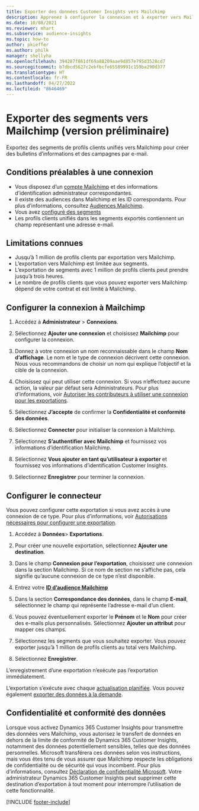 ```yaml
---
title: Exporter des données Customer Insights vers Mailchimp
description: Apprenez à configurer la connexion et à exporter vers Mailchimp.
ms.date: 10/08/2021
ms.reviewer: mhart
ms.subservice: audience-insights
ms.topic: how-to
author: pkieffer
ms.author: philk
manager: shellyha
ms.openlocfilehash: 394287f861df69a88209aae9d857e795d3528cd7
ms.sourcegitcommit: b7dbcd5627c2ebfbcfe65589991c159ba290d377
ms.translationtype: HT
ms.contentlocale: fr-FR
ms.lasthandoff: 04/27/2022
ms.locfileid: "8646469"
---
```

# <a name="export-segments-to-mailchimp-preview"></a>Exporter des segments vers Mailchimp (version préliminaire)

Exportez des segments de profils clients unifiés vers Mailchimp pour créer des bulletins d’informations et des campagnes par e-mail.

## <a name="prerequisites-for-connection"></a>Conditions préalables à une connexion

-   Vous disposez d’un [compte Mailchimp](https://mailchimp.com/) et des informations d’identification administrateur correspondantes.
-   Il existe des audiences dans Mailchimp et les ID correspondants. Pour plus d’informations, consultez [Audiences Mailchimp](https://mailchimp.com/help/create-audience/).
-   Vous avez [configuré des segments](segments.md)
-   Les profils clients unifiés dans les segments exportés contiennent un champ représentant une adresse e-mail.

## <a name="known-limitations"></a>Limitations connues

- Jusqu’à 1 million de profils clients par exportation vers Mailchimp.
- L’exportation vers Mailchimp est limitée aux segments.
- L’exportation de segments avec 1 million de profils clients peut prendre jusqu’à trois heures. 
- Le nombre de profils clients que vous pouvez exporter vers Mailchimp dépend de votre contrat et est limité à Mailchimp.

## <a name="set-up-connection-to-mailchimp"></a>Configurer la connexion à Mailchimp

1. Accédez à **Administrateur** > **Connexions**.

1. Sélectionnez **Ajouter une connexion** et choisissez **Mailchimp** pour configurer la connexion.

1. Donnez à votre connexion un nom reconnaissable dans le champ **Nom d’affichage**. Le nom et le type de connexion décrivent cette connexion. Nous vous recommandons de choisir un nom qui explique l’objectif et la cible de la connexion.

1. Choisissez qui peut utiliser cette connexion. Si vous n’effectuez aucune action, la valeur par défaut sera Administrateurs. Pour plus d’informations, voir [Autoriser les contributeurs à utiliser une connexion pour les exportations](connections.md#allow-contributors-to-use-a-connection-for-exports).

1. Sélectionnez **J’accepte** de confirmer la **Confidentialité et conformité des données**.

1. Sélectionnez **Connecter** pour initialiser la connexion à Mailchimp.

1. Sélectionnez **S’authentifier avec Mailchimp** et fournissez vos informations d’identification Mailchimp.

1. Sélectionnez **Vous ajouter en tant qu’utilisateur à exporter** et fournissez vos informations d’identification Customer Insights.

1. Sélectionnez **Enregistrer** pour terminer la connexion. 

## <a name="configure-the-connector"></a>Configurer le connecteur

Vous pouvez configurer cette exportation si vous avez accès à une connexion de ce type. Pour plus d’informations, voir [Autorisations nécessaires pour configurer une exportation](export-destinations.md#set-up-a-new-export).

1. Accédez à **Données**> **Exportations**.

1. Pour créer une nouvelle exportation, sélectionnez **Ajouter une destination**.

1. Dans le champ **Connexion pour l’exportation**, choisissez une connexion dans la section Mailchimp. Si ce nom de section ne s’affiche pas, cela signifie qu’aucune connexion de ce type n’est disponible.

1. Entrez votre **[ID d’audience Mailchimp](https://mailchimp.com/help/find-audience-id/)**

1. Dans la section **Correspondance des données**, dans le champ **E-mail**, sélectionnez le champ qui représente l’adresse e-mail d’un client. 

1. Vous pouvez éventuellement exporter le **Prénom** et le **Nom** pour créer des e-mails plus personnalisés. Sélectionnez **Ajouter un attribut** pour mapper ces champs.

1. Sélectionnez les segments que vous souhaitez exporter. Vous pouvez exporter jusqu’à 1 million de profils clients au total vers Mailchimp.

1. Sélectionnez **Enregistrer**.

L’enregistrement d’une exportation n’exécute pas l’exportation immédiatement.

L’exportation s’exécute avec chaque [actualisation planifiée](system.md#schedule-tab). Vous pouvez également [exporter des données à la demande](export-destinations.md#run-exports-on-demand). 

## <a name="data-privacy-and-compliance"></a>Confidentialité et conformité des données

Lorsque vous activez Dynamics 365 Customer Insights pour transmettre des données vers Mailchimp, vous autorisez le transfert de données en dehors de la limite de conformité de Dynamics 365 Customer Insights, notamment des données potentiellement sensibles, telles que des données personnelles. Microsoft transférera ces données selon vos instructions, mais vous êtes tenu de vous assurer que Mailchimp respecte les obligations de confidentialité ou de sécurité qui vous incombent. Pour plus d’informations, consultez [Déclaration de confidentialité Microsoft](https://go.microsoft.com/fwlink/?linkid=396732).
Votre administrateur Dynamics 365 Customer Insights peut supprimer cette destination d’exportation à tout moment pour interrompre l’utilisation de cette fonctionnalité.

[!INCLUDE [footer-include](includes/footer-banner.md)]
